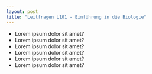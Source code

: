 ```yaml
---
layout: post
title: "Leitfragen L101 - Einführung in die Biologie"
---
```


- Lorem ipsum dolor sit amet?
- Lorem ipsum dolor sit amet?
- Lorem ipsum dolor sit amet?
- Lorem ipsum dolor sit amet?
- Lorem ipsum dolor sit amet?
- Lorem ipsum dolor sit amet?
